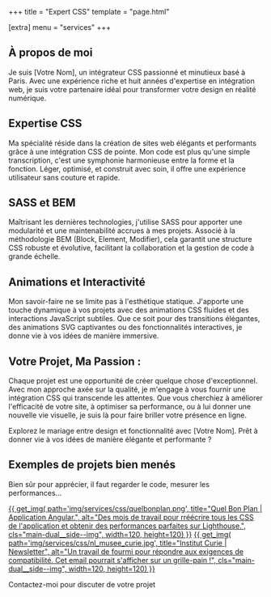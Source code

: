 +++
title = "Expert CSS"
template = "page.html"

[extra]
menu = "services"
+++

## À propos de moi

Je suis [Votre Nom], un intégrateur CSS passionné et minutieux basé à Paris. Avec une expérience riche et huit années d'expertise en intégration web, je suis votre partenaire idéal pour transformer votre design en réalité numérique.

## Expertise CSS

Ma spécialité réside dans la création de sites web élégants et performants grâce à une intégration CSS de pointe. Mon code est plus qu'une simple transcription, c'est une symphonie harmonieuse entre la forme et la fonction. Léger, optimisé, et construit avec soin, il offre une expérience utilisateur sans couture et rapide.

## SASS et BEM

Maîtrisant les dernières technologies, j'utilise SASS pour apporter une modularité et une maintenabilité accrues à mes projets. Associé à la méthodologie BEM (Block, Element, Modifier), cela garantit une structure CSS robuste et évolutive, facilitant la collaboration et la gestion de code à grande échelle.

## Animations et Interactivité

Mon savoir-faire ne se limite pas à l'esthétique statique. J'apporte une touche dynamique à vos projets avec des animations CSS fluides et des interactions JavaScript subtiles. Que ce soit pour des transitions élégantes, des animations SVG captivantes ou des fonctionnalités interactives, je donne vie à vos idées de manière immersive.

## Votre Projet, Ma Passion :

Chaque projet est une opportunité de créer quelque chose d'exceptionnel. Avec mon approche axée sur la qualité, je m'engage à vous fournir une intégration CSS qui transcende les attentes. Que vous cherchiez à améliorer l'efficacité de votre site, à optimiser sa performance, ou à lui donner une nouvelle vie visuelle, je suis là pour faire briller votre présence en ligne.

Explorez le mariage entre design et fonctionnalité avec [Votre Nom]. Prêt à donner vie à vos idées de manière élégante et performante ?

## Exemples de projets bien menés

Bien sûr pour apprécier, il faut regarder le code, mesurer les performances...

<div class="gallery">
    <a href="/img/services/css/quelbonplan.png">
    {{ get_img(
        path='img/services/css/quelbonplan.png',
        title="Quel Bon Plan | Application Angular.",
        alt="Des mois de travail pour rréécrire tous les CSS de l'application et obtenir des performances parfaites sur Lighthouse.",
        cls="main-dual__side--img",
        width=120, height=120) }}</a>
    <a href="/img/services/css/nl_musee_curie.jpg">
    {{ get_img(
        path='img/services/css/nl_musee_curie.jpg',
        title="Institut Curie | Newsletter",
        alt="Un travail de fourmi pour répondre aux exigences de compatibilité. Cet email pourrait s'afficher sur un grille-pain !",
        cls="main-dual__side--img",
        width=120, height=120) }}</a>
</div>

Contactez-moi pour discuter de votre projet
